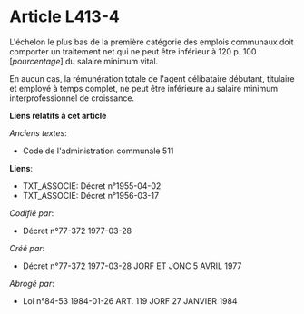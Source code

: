 # Article L413-4

L'échelon le plus bas de la première catégorie des emplois communaux doit comporter un traitement net qui ne peut être
inférieur à 120 p. 100 [*pourcentage*] du salaire minimum vital.

En aucun cas, la rémunération totale de l'agent célibataire débutant, titulaire et employé à temps complet, ne peut être
inférieure au salaire minimum interprofessionnel de croissance.

**Liens relatifs à cet article**

_Anciens textes_:

  - Code de l'administration communale 511

**Liens**:

  - TXT_ASSOCIE: Décret n°1955-04-02
  - TXT_ASSOCIE: Décret n°1956-03-17

_Codifié par_:

  - Décret n°77-372 1977-03-28

_Créé par_:

  - Décret n°77-372 1977-03-28 JORF ET JONC 5 AVRIL 1977

_Abrogé par_:

  - Loi n°84-53 1984-01-26 ART. 119 JORF 27 JANVIER 1984

